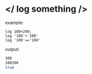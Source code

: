 # </ log something />

example:

```cattca
log 100+200;
log '100'+'200'
log '100'=='100'
```

output:
```bash
300
100200
true
```
